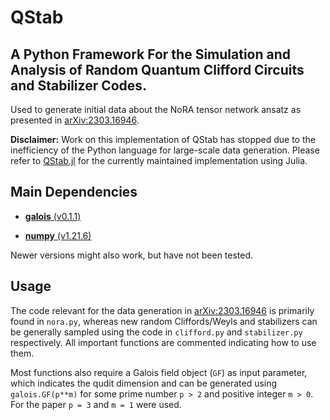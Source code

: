 # QStab

## A Python Framework For the Simulation and Analysis of Random Quantum Clifford Circuits and Stabilizer Codes.

Used to generate initial data about the NoRA tensor network ansatz as presented in [arXiv:2303.16946](https://arxiv.org/abs/2303.16946).

**Disclaimer:** Work on this implementation of QStab has stopped due to the inefficiency of the Python language for large-scale data generation. Please refer to [QStab.jl](https://github.com/vbettaque/QStab.jl) for the currently maintained implementation using Julia.

## Main Dependencies

- [**galois** (v0.1.1)](https://github.com/mhostetter/galois)

- [**numpy** (v1.21.6)](https://github.com/numpy/numpy)

Newer versions might also work, but have not been tested.

## Usage

The code relevant for the data generation in [arXiv:2303.16946](https://arxiv.org/abs/2303.16946) is primarily found in `nora.py`, whereas new random Cliffords/Weyls and stabilizers can be generally sampled using the code in `clifford.py` and `stabilizer.py` respectively. All important functions are commented indicating how to use them.

Most functions also require a Galois field object (`GF`) as input parameter, which indicates the qudit dimension and can be generated using `galois.GF(p**m)` for some prime number `p > 2` and positive integer `m > 0`. For the paper `p = 3` and `m = 1` were used.